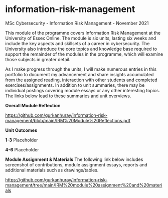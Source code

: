 # information-risk-management
MSc Cybersecurity - Information Risk Management - November 2021

This module of the programme covers Information Risk Management at the University of Essex Online. The module is six units, lasting six weeks and include the key aspects and skillsets of a career in cybersecurity. The University also introduce the core topics and knowledge base required to support the remainder of the modules in the programme, which will examine those subjects in greater detail.

As I make progress through the units, I will make numerous entries in this portfolio to document my advancement and share insights accumulated from the assigned reading, interaction with other students and completed exercises/assignments. In addition to unit summaries, there may be individual postings covering module essays or any other interesting topics. The links below lead to these summaries and unit overviews.

**Overall Module Reflection**

https://github.com/gurkanhuray/information-risk-management/blob/main/IRM%20Module%20Reflections.pdf

**Unit Outcomes**

  **1-3** Placeholder
  
  **4-6** Placeholder
  
**Module Assignment & Materials**
The following link below includes screenshot of contributions, module assignment essays, reports and additional materials such as drawings/tables.

https://github.com/gurkanhuray/information-risk-management/tree/main/IRM%20module%20assignment%20and%20materials
